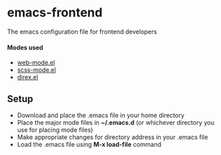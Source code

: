 # emacs-frontend
The emacs configuration file for frontend developers

#### Modes used
- [web-mode.el](http://web-mode.org)
- [scss-mode.el](https://github.com/antonj/scss-mode)
- [direx.el](https://github.com/m2ym/direx-el)

## Setup
* Download and place the .emacs file in your home directory
* Place the major mode files in **~/.emacs.d** (or whichever directory you use for placing mode files)
* Make appropriate changes for directory address in your .emacs file
* Load the .emacs file using **M-x load-file** command
